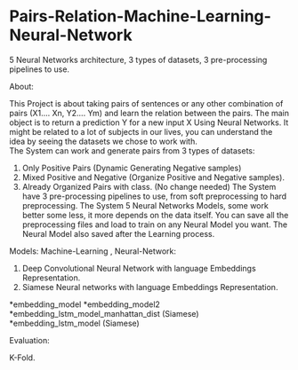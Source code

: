 # Pairs-Relation-Machine-Learning-Neural-Network
5 Neural Networks architecture, 3 types of datasets, 3 pre-processing pipelines to use.

About:

This Project is about taking pairs of sentences or any other combination of pairs (X1…. Xn, Y2…. Ym) and learn the relation between the pairs.
The main object is to return a prediction Y for a new input X Using Neural Networks.
It might be related to a lot of subjects in our lives, you can understand the idea by seeing the datasets we chose to work with.  
The System can work and generate pairs from 3 types of datasets:
1. Only Positive Pairs (Dynamic Generating Negative samples)
2. Mixed Positive and Negative (Organize Positive and Negative samples).
3. Already Organized Pairs with class. (No change needed)
The System have 3 pre-processing pipelines to use, from soft preprocessing to hard preprocessing.
The System 5 Neural Networks Models, some work better some less, it more depends on the data itself.
You can save all the preprocessing files and load to train on any Neural Model you want.
The Neural Model also saved after the Learning process.

Models: 
Machine-Learning , Neural-Network:

1)	Deep Convolutional Neural Network with language Embeddings Representation.
2)	Siamese Neural networks with language Embeddings Representation.

*embedding_model
*embedding_model2
*embedding_lstm_model_manhattan_dist (Siamese)
*embedding_lstm_model (Siamese)

Evaluation:

K-Fold.

